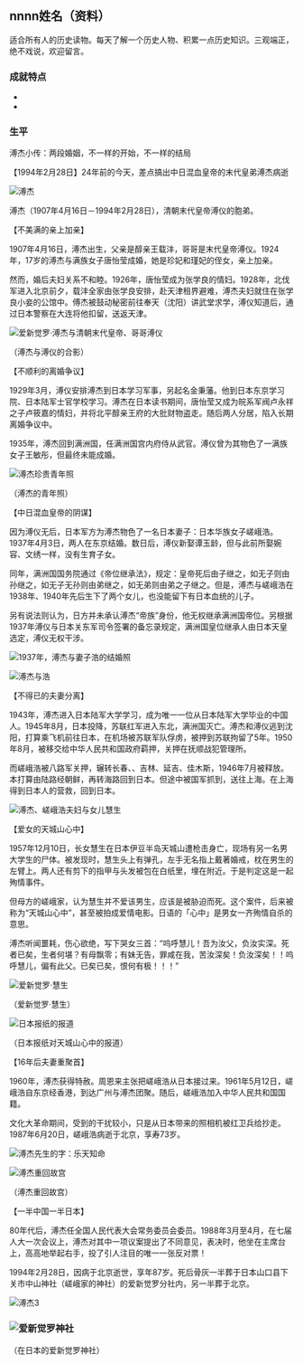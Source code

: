 ## nnnn姓名（资料）

适合所有人的历史读物。每天了解一个历史人物、积累一点历史知识。三观端正，绝不戏说，欢迎留言。  

### 成就特点

- ​
- ​


### 生平

溥杰小传：两段婚姻，不一样的开始，不一样的结局

【1994年2月28日】24年前的今天，差点搞出中日混血皇帝的末代皇弟溥杰病逝

![溥杰](溥杰.jpg)

溥杰（1907年4月16日－1994年2月28日），清朝末代皇帝溥仪的胞弟。

【不美满的亲上加亲】

1907年4月16日，溥杰出生，父亲是醇亲王载沣，哥哥是末代皇帝溥仪。1924年，17岁的溥杰与满族女子唐怡莹成婚，她是珍妃和瑾妃的侄女，亲上加亲。

然而，婚后夫妇关系不和睦。1926年，唐怡莹成为张学良的情妇。1928年，北伐军进入北京前夕，载沣全家由张学良安排，赴天津租界避难，溥杰夫妇就住在张学良小妾的公馆中。傅杰被鼓动秘密前往奉天（沈阳）讲武堂求学，溥仪知道后，通过日本警察在大连将他扣留，送返天津。

![爱新觉罗·溥杰与清朝末代皇帝、哥哥溥仪](爱新觉罗·溥杰与清朝末代皇帝、哥哥溥仪.jpg)

（溥杰与溥仪的合影）

【不顺利的离婚争议】

1929年3月，溥仪安排溥杰到日本学习军事，另起名金秉藩。他到日本东京学习院、日本陆军士官学校学习。溥杰在日本读书期间，唐怡莹又成为皖系军阀卢永祥之子卢筱嘉的情妇，并将北平醇亲王府的大批财物盗走。随后两人分居，陷入长期离婚争议中。

1935年，溥杰回到满洲国，任满洲国宫内府侍从武官。溥仪曾为其物色了一满族女子王敏彤，但最终未能成婚。

![溥杰珍贵青年照](溥杰珍贵青年照.jpg)

（溥杰的青年照）

【中日混血皇帝的阴谋】

因为溥仪无后，日本军方为溥杰物色了一名日本妻子：日本华族女子嵯峨浩。1937年4月3日，两人在东京结婚。数日后，溥仪新娶谭玉龄，但与此前所娶婉容、文绣一样，没有生育子女。

同年，满洲国国务院通过《帝位继承法》，规定：皇帝死后由子继之，如无子则由孙继之，如无子无孙则由弟继之，如无弟则由弟之子继之。但是，溥杰与嵯峨浩在1938年、1940年先后生下了两个女儿，也没能留下有日本血统的儿子。

另有说法则认为，日方并未承认溥杰“帝族”身份，他无权继承满洲国帝位。另根据1937年溥仪与日本关东军司令签署的备忘录规定，满洲国皇位继承人由日本天皇选定，溥仪无权干涉。

![1937年，溥杰与妻子浩的结婚照](1937年，溥杰与妻子浩的结婚照.jpg)

![溥杰与浩](溥杰与浩.jpg)

【不得已的夫妻分离】

1943年，溥杰进入日本陆军大学学习，成为唯一一位从日本陆军大学毕业的中国人。1945年8月，日本投降，苏联红军进入东北，满洲国灭亡。溥杰和溥仪逃到沈阳，打算乘飞机前往日本，在机场被苏联军队俘虏，被押到苏联拘留了5年。1950年8月，被移交给中华人民共和国政府羁押，关押在抚顺战犯管理所。

而嵯峨浩被八路军关押，辗转长春、、吉林、延吉、佳木斯，1946年7月被释放。本打算由陆路经朝鲜，再转海路回到日本。但途中被国军抓到，送往上海。在上海得到日本人的营救，回到日本。



![溥杰、嵯峨浩夫妇与女儿慧生](溥杰、嵯峨浩夫妇与女儿慧生.jpg)

【爱女的天城山心中】

1957年12月10日，长女慧生在日本伊豆半岛天城山遭枪击身亡，现场有另一名男大学生的尸体。被发现时，慧生头上有弹孔，左手无名指上戴著婚戒，枕在男生的左臂上。两人还有剪下的指甲与头发被包在白纸里，埋在附近。于是判定这是一起殉情事件。

但母方的嵯峨家，认为慧生并不爱该男生，应该是被胁迫而死。这个案件，后来被称为“天城山心中”，甚至被拍成爱情电影。日语的「心中」是男女一齐殉情自杀的意思。

溥杰听闻噩耗，伤心欲绝，写下哭女三首：“呜呼慧儿！吾为汝父，负汝实深。死者已矣，生者何堪？有母飘零；有妹无告，罪咸在我，苦汝深矣！负汝深矣！！呜呼慧儿，偏有此父。已矣已矣，恨何有极！！！”

![爱新觉罗·慧生](爱新觉罗·慧生.jpg)

（爱新觉罗·慧生）

![日本报纸的报道](日本报纸的报道.jpg)

（日本报纸对天城山心中的报道）

【16年后夫妻重聚首】

1960年，溥杰获得特赦。周恩来主张把嵯峨浩从日本接过来。1961年5月12日，嵯峨浩自东京经香港，到达广州与溥杰团聚。随后，嵯峨浩加入中华人民共和国国籍。

文化大革命期间，受到的干扰较小，只是从日本带来的照相机被红卫兵给抄走。1987年6月20日，嵯峨浩病逝于北京，享寿73岁。

![溥杰先生的字：乐天知命](溥杰先生的字：乐天知命.jpg)

![溥杰重回故宫](溥杰重回故宫.jpg)

（溥杰重回故宫）

【一半中国一半日本】

80年代后，溥杰任全国人民代表大会常务委员会委员。1988年3月至4月，在七届人大一次会议上，溥杰对其中一项议案提出了不同意见，表决时，他坐在主席台上，高高地举起右手，投了引人注目的唯一一张反对票！

1994年2月28日，因病于北京逝世，享年87岁。死后骨灰一半葬于日本山口县下关市中山神社（嵯峨家的神社）的爱新觉罗分社内，另一半葬于北京。

![溥杰3](溥杰3.jpg)



### ![爱新觉罗神社](爱新觉罗神社.jpg)

（在日本的爱新觉罗神社）



